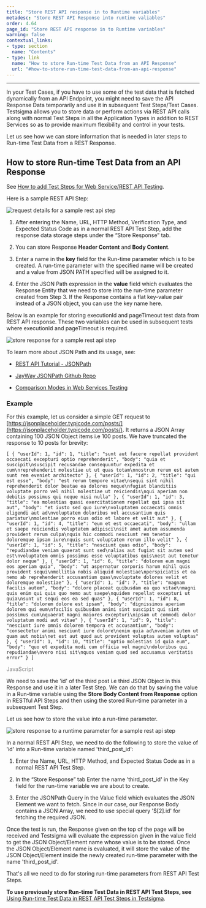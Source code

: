 ```yaml
---
title: "Store REST API response in to Runtime variables"
metadesc: "Store REST API Response into runtime valiables"
order: 4.64
page_id: "Store REST API response in to Runtime variables"
warning: false
contextual_links:
- type: section
  name: "Contents" 
- type: link
  name: "How to store Run-time Test Data from an API Response"
  url: "#how-to-store-run-time-test-data-from-an-api-response"
---
```


---
In your Test Cases, if you have to use some of the test data that is fetched dynamically from an API Endpoint, you might need to save the API Response Data temporarily and use it in subsequent Test Steps/Test Cases. Testsigma allows you to store data or perform actions via REST API calls along with normal Test Steps in all the Application Types in addition to REST Services so as to provide maximum flexibility and control in your tests. 
 
Let us see how we can store information that is needed in later steps to Run-time Test Data from a REST Response.
 
 
## **How to store Run-time Test Data from an API Response**
 
See [How to add Test Steps for Web Service/REST API Testing](https://testsigma.com/docs/test-cases/create-steps-restapi/overview/).

Here is a sample REST API Step:

![request details for a sample rest api step](https://docs.testsigma.com/images/store-runtime-data/request-details-sample-rest-api-step.png)

1. After entering the Name, URL, HTTP Method, Verification Type, and Expected Status Code as in a normal REST API Test Step, add the response data storage steps under the “Store Response” tab.
 
2. You can store Response **Header Content** and **Body Content**.
 
3. Enter a name in the **key** field for the Run-time parameter which is to be created. A run-time parameter with the specified name will be created and a value from JSON PATH specified will be assigned to it.
 
4. Enter the JSON Path expression in the **value** field which evaluates the Response Entity that we need to store into the run-time parameter created from Step 3. If the Response contains a flat key-value pair instead of a JSON object, you can use the key name here.
 
Below is an example for storing executionId and pageTimeout test data from REST API response. These two variables can be used in subsequent tests where executionId and pageTimeout is required.

![store response for a sample rest api step](https://docs.testsigma.com/images/store-runtime-data/store-response-sample-rest-api-step.png)

To learn more about JSON Path and its usage, see:

* [REST API Tutorial - JSONPath](https://restfulapi.net/json-jsonpath/)
 
* [JayWay JSONPath Github Repo](https://github.com/json-path/JsonPath)
   
* [Comparison Modes in Web Services Testing](https://testsigma.com/docs/test-cases/create-steps-restapi/comparison-types/)
 
 
 
### Example
 
For this example, let us consider a simple GET request to [https://jsonplaceholder.typicode.com/posts/](https://jsonplaceholder.typicode.com/posts/). It returns a JSON Array containing 100 JSON Object items i.e 100 posts. We have truncated the response to 10 posts for brevity:

`[ { "userId": 1, "id": 1, "title": "sunt aut facere repellat provident occaecati excepturi optio reprehenderit", "body": "quia et suscipit\nsuscipit recusandae consequuntur expedita et cum\nreprehenderit molestiae ut ut quas totam\nnostrum rerum est autem sunt rem eveniet architecto" }, { "userId": 1, "id": 2, "title": "qui est esse", "body": "est rerum tempore vitae\nsequi sint nihil reprehenderit dolor beatae ea dolores neque\nfugiat blanditiis voluptate porro vel nihil molestiae ut reiciendis\nqui aperiam non debitis possimus qui neque nisi nulla" }, { "userId": 1, "id": 3, "title": "ea molestias quasi exercitationem repellat qui ipsa sit aut", "body": "et iusto sed quo iure\nvoluptatem occaecati omnis eligendi aut ad\nvoluptatem doloribus vel accusantium quis pariatur\nmolestiae porro eius odio et labore et velit aut" }, { "userId": 1, "id": 4, "title": "eum et est occaecati", "body": "ullam et saepe reiciendis voluptatem adipisci\nsit amet autem assumenda provident rerum culpa\nquis hic commodi nesciunt rem tenetur doloremque ipsam iure\nquis sunt voluptatem rerum illo velit" }, { "userId": 1, "id": 5, "title": "nesciunt quas odio", "body": "repudiandae veniam quaerat sunt sed\nalias aut fugiat sit autem sed est\nvoluptatem omnis possimus esse voluptatibus quis\nest aut tenetur dolor neque" }, { "userId": 1, "id": 6, "title": "dolorem eum magni eos aperiam quia", "body": "ut aspernatur corporis harum nihil quis provident sequi\nmollitia nobis aliquid molestiae\nperspiciatis et ea nemo ab reprehenderit accusantium quas\nvoluptate dolores velit et doloremque molestiae" }, { "userId": 1, "id": 7, "title": "magnam facilis autem", "body": "dolore placeat quibusdam ea quo vitae\nmagni quis enim qui quis quo nemo aut saepe\nquidem repellat excepturi ut quia\nsunt ut sequi eos ea sed quas" }, { "userId": 1, "id": 8, "title": "dolorem dolore est ipsam", "body": "dignissimos aperiam dolorem qui eum\nfacilis quibusdam animi sint suscipit qui sint possimus cum\nquaerat magni maiores excepturi\nipsam ut commodi dolor voluptatum modi aut vitae" }, { "userId": 1, "id": 9, "title": "nesciunt iure omnis dolorem tempora et accusantium", "body": "consectetur animi nesciunt iure dolore\nenim quia ad\nveniam autem ut quam aut nobis\net est aut quod aut provident voluptas autem voluptas" }, { "userId": 1, "id": 10, "title": "optio molestias id quia eum", "body": "quo et expedita modi cum officia vel magni\ndoloribus qui repudiandae\nvero nisi sit\nquos veniam quod sed accusamus veritatis error" } ]`

<span style="color:grey">JavaScript</span>
 
We need to save the 'id' of the third post i.e third JSON Object in this Response and use it in a later Test Step. We can do that by saving the value in a Run-time variable using the **Store Body Content from Response** option in RESTful API Steps and then using the stored Run-time parameter in a subsequent Test Step.
 
 
 
Let us see how to store the value into a run-time parameter.

![store response to a runtime parameter for a sample rest api step](https://docs.testsigma.com/images/store-runtime-data/store-response-run-time-parameter-sample-rest-api-step.png)

In a normal REST API Step, we need to do the following to store the value of 'id' into a Run-time variable named 'third_post_id':
 
 
1. Enter the Name, URL, HTTP Method, and Expected Status Code as in a normal REST API Test Step.
   
2. In the “Store Response” tab Enter the name 'third_post_id' in the Key field for the run-time variable we are about to create.
   
3. Enter the JSONPath Query in the Value field which evaluates the JSON Element we want to fetch. Since in our case, our Response Body contains a JSON Array, we need to use special query '$[2].id' for fetching the required JSON.
 
 
Once the test is run, the Response given on the top of the page will be received and Testsigma will evaluate the expression given in the value field to get the JSON Object/Element name whose value is to be stored. Once the JSON Object/Element name is evaluated, it will store the value of the JSON Object/Element inside the newly created run-time parameter with the name 'third_post_id'.
 
That's all we need to do for storing run-time parameters from REST API Test Steps. 
 
 
**To use previously store Run-time Test Data in REST API Test Steps, see** [Using Run-time Test Data in REST API Test Steps in Testsigma](https://testsigma.com/docs/test-cases/create-steps-restapi/using-test-data/).
 

